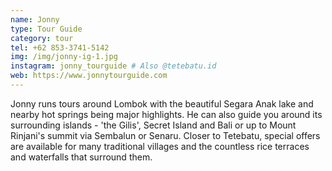 ```yaml
---
name: Jonny
type: Tour Guide
category: tour
tel: +62 853-3741-5142
img: /img/jonny-ig-1.jpg
instagram: jonny_tourguide # Also @tetebatu.id
web: https://www.jonnytourguide.com
---
```

Jonny runs tours around Lombok with the beautiful Segara Anak lake and nearby hot springs being major highlights. He can also guide you around its surrounding islands - 'the Gilis', Secret Island and Bali or up to Mount Rinjani's summit via Sembalun or Senaru. Closer to Tetebatu, special offers are available for many traditional villages and the countless rice terraces and waterfalls that surround them.